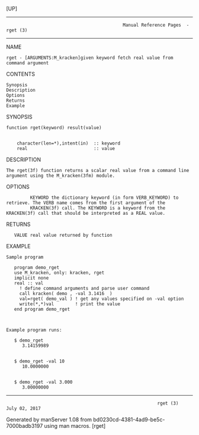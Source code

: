 [UP]

-----------------------------------------------------------------------------------------------------------------------------------
                                                Manual Reference Pages  - rget (3)
-----------------------------------------------------------------------------------------------------------------------------------
                                                                 
NAME

    rget - [ARGUMENTS:M_kracken]given keyword fetch real value from command argument

CONTENTS

    Synopsis
    Description
    Options
    Returns
    Example

SYNOPSIS

    function rget(keyword) result(value)


        character(len=*),intent(in)  :: keyword
        real                         :: value

DESCRIPTION

    The rget(3f) function returns a scalar real value from a command line argument using the M_kracken(3fm) module.

OPTIONS

             KEYWORD the dictionary keyword (in form VERB_KEYWORD) to retrieve. The VERB name comes from the first argument of the
             KRACKEN(3f) call. The KEYWORD is a keyword from the KRACKEN(3f) call that should be interpreted as a REAL value.

RETURNS

       VALUE real value returned by function

EXAMPLE

    Sample program

       program demo_rget
       use M_kracken, only: kracken, rget
       implicit none
       real :: val
         ! define command arguments and parse user command
         call kracken( demo , -val 3.1416  )
         val=rget( demo_val ) ! get any values specified on -val option
         write(*,*)val        ! print the value
       end program demo_rget



    Example program runs:

       $ demo_rget
          3.14159989


       $ demo_rget -val 10
          10.0000000


       $ demo_rget -val 3.000
          3.00000000

-----------------------------------------------------------------------------------------------------------------------------------

                                                             rget (3)                                                 July 02, 2017

Generated by manServer 1.08 from bd0230cd-4381-4ad9-be5c-7000badb3197 using man macros.
                                                              [rget]
